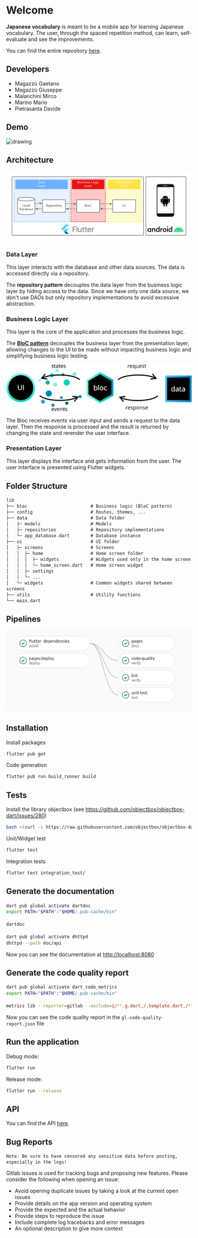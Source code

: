 # Welcome

**Japanese vocabulary** is meant to be a mobile app for learning Japanese vocabulary. The user, through the spaced repetition method, can learn, self-evaluate and see the improvements.

You can find the entire repository [here](https://gitlab.com/saiteki-kai/japanese-vocabulary).

## Developers

* Magazzù Gaetano
* Magazzù Giuseppe
* Malanchini Mirco
* Marino Mario
* Pietrasanta Davide

## Demo

<img src="./images/demo.gif" alt="drawing" width="300"/>

<!---  
Alternative pure markdown version.
This doesn't resize the image!

![Demo](./images/demo.gif)
-->

## Architecture

![Architecture](./images/High-level%20Architecture.png)

### Data Layer

This layer interacts with the database and other data sources. The data is accessed directly via a repository.

The **repository pattern** decouples the data layer from the business logic layer by hiding access to the data. Since we have only one data source, we don't use DAOs but only repository implementations to avoid excessive abstraction.

### Business Logic Layer

This layer is the core of the application and processes the business logic.

The [**BloC pattern**](https://bloclibrary.dev/#/) decouples the business layer from the presentation layer, allowing changes to the UI to be made without impacting business logic and simplifying business logic testing.

[![bloc pattern](./images/bloc_architecture_full.png)](https://bloclibrary.dev/#/coreconcepts)

The Bloc receives events via user input and sends a request to the data layer. Then the response is processed and the result is returned by changing the state and rerender the user interface.

### Presentation Layer

This layer displays the interface and gets information from the user. The user interface is presented using Flutter widgets.

## Folder Structure

```text
lib
├── bloc                        # Business logic (BloC pattern)
├── config                      # Routes, themes, ...
├── data                        # Data folder
│   ├─ models                   # Models
│   ├─ repositories             # Repository implementations
│   └─ app_database.dart        # Database instance
├── ui                          # UI folder
│   ├─ screens                  # Screens
│   │  ├─ home                  # Home screen folder 
│   │  │  ├─ widgets            # Widgets used only in the home screen
│   │  │  └─ home_screen.dart   # Home screen widget
│   │  ├─ settings              
│   │  └─ ...
│   └─ widgets                  # Common widgets shared between screens  
├── utils                       # Utility functions  
└── main.dart
```

## Pipelines

![Pipelines](./images/pipelines.png)

## Installation

Install packages

```bash
flutter pub get
```

Code generation

```bash
flutter pub run build_runner build
```

## Tests

Install the library objectbox (see <https://github.com/objectbox/objectbox-dart/issues/280>)

```bash
bash <(curl -s https://raw.githubusercontent.com/objectbox/objectbox-dart/main/install.sh)
```

Unit/Widget test

```bash
flutter test
```

Integration tests

```bash
flutter test integration_test/ 
```

## Generate the documentation

```bash
dart pub global activate dartdoc
export PATH="$PATH":"$HOME/.pub-cache/bin"

dartdoc

dart pub global activate dhttpd
dhttpd --path doc/api
```

Now you can see the documentation at <http://localhost:8080>

## Generate the code quality report

```bash
dart pub global activate dart_code_metrics
export PATH="$PATH":"$HOME/.pub-cache/bin"

metrics lib --reporter=gitlab --exclude={/**.g.dart,/.template.dart,/**.gr.dart} > gl-code-quality-report.json
```

Now you can see the code quality report in the `gl-code-quality-report.json` file

## Run the application

Debug mode:

```bash
flutter run
```

Release mode:

```bash
flutter run --release 
```

## API

You can find the API [here](../doc/api/index.html).

## Bug Reports

```text
Note: Be sure to have censored any sensitive data before posting, especially in the logs!
```

Gitlab issues is used for tracking bugs and proposing new features. Please consider the following when opening an issue:

* Avoid opening duplicate issues by taking a look at the current open issues
* Provide details on the app version and operating system
* Provide the expected and the actual behavior
* Provide steps to reproduce the issue
* Include complete log tracebacks and error messages
* An optional description to give more context

<!-- ##  API -->

<!-- ##  Usage -->

<!-- ## License -->
